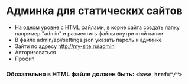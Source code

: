 # Админка для статических сайтов

- На одном уровне с HTML файлами, в корне сайта создать папку например "admin" и разместить файлы внутри этой папки
- В файле admin/api/settings.json указать пароль к админке
- Зайти по адресу http://my-site.ru/admin
- Авторизоваться
- Профит


### Обязательно в HTML файле должен быть: `<base href="/">`
